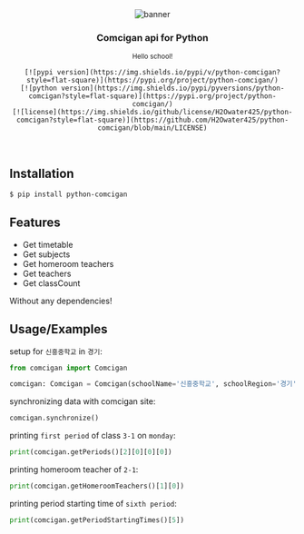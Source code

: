 <div align='center'>
	<img src='https://cdn.h2owr.xyz/images/python-comcigan/banner.png' alt='banner'/>
	<h3>Comcigan api for Python</h3>
	<sup>Hello school!</sup>
	
	[![pypi version](https://img.shields.io/pypi/v/python-comcigan?style=flat-square)](https://pypi.org/project/python-comcigan/)
	[![python version](https://img.shields.io/pypi/pyversions/python-comcigan?style=flat-square)](https://pypi.org/project/python-comcigan/)
	[![license](https://img.shields.io/github/license/H2Owater425/python-comcigan?style=flat-square)](https://github.com/H2Owater425/python-comcigan/blob/main/LICENSE)
</div>

<br/>

## Installation

```bash
$ pip install python-comcigan
```

## Features

- Get timetable
- Get subjects
- Get homeroom teachers
- Get teachers
- Get classCount

Without any dependencies!

## Usage/Examples

setup for `신흥중학교` in `경기`:
```python
from comcigan import Comcigan

comcigan: Comcigan = Comcigan(schoolName='신흥중학교', schoolRegion='경기')
```

synchronizing data with comcigan site:
```python
comcigan.synchronize()
```

printing `first period` of class `3-1` on `monday`:
```python
print(comcigan.getPeriods()[2][0][0][0])
```

printing homeroom teacher of `2-1`:
```python
print(comcigan.getHomeroomTeachers()[1][0])
```

printing period starting time of `sixth period`:
```python
print(comcigan.getPeriodStartingTimes()[5])
```